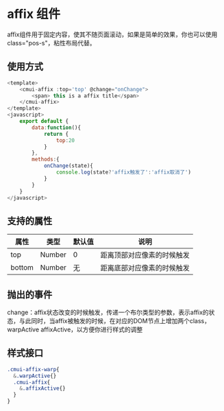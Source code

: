 # affix 组件
affix组件用于固定内容，使其不随页面滚动，如果是简单的效果，你也可以使用class="pos-s"，粘性布局代替。
## 使用方式
```javascript
<template>
    <cmui-affix :top='top' @change="onChange">
        <span> this is a affix title</span>
    </cmui-affix>
</template>
<javascript>
    export default {
        data:function(){
            return {
                top:20
            }
        },
        methods:{
            onChange(state){
                console.log(state?'affix触发了':'affix取消了')
            }
        }
    }
</javascript>
```
## 支持的属性
| 属性  |类型|默认值|说明
|---|---|---|---|
| top  |Number|0|距离顶部对应像素的时候触发
|bottom|Number|无|距离底部对应像素的时候触发

## 抛出的事件
change：affix状态改变的时候触发，传递一个布尔类型的参数，表示affix的状态，与此同时，当affix被触发的时候，在对应的DOM节点上增加两个class，warpActive
affixActive，以方便你进行样式的调整

## 样式接口
```scss
.cmui-affix-warp{
  &.warpActive{}
  .cmui-affix{
    &.affixActive{}
  }
}
```
